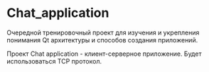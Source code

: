 # Chat_application

Очередной тренировочный проект для изучения и укрепления понимания Qt архитектуры и способов создания приложений.

Проект Chat application - клиент-серверное приложение. Будет использоваться TCP протокол.
